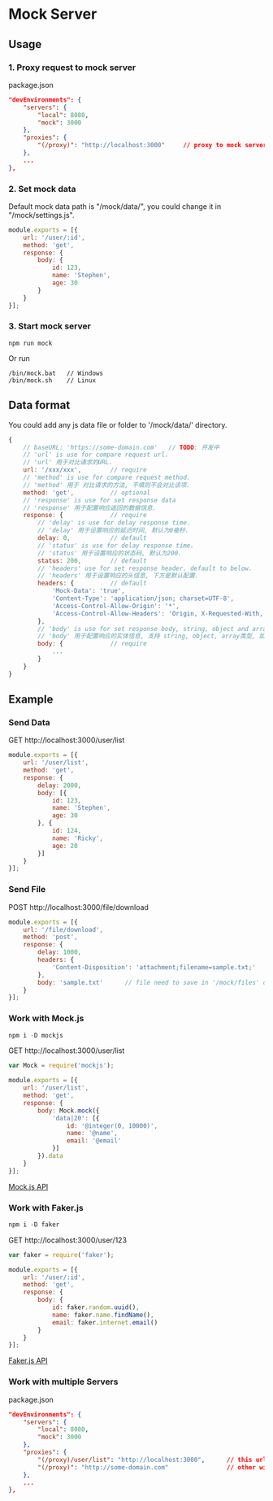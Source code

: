 # Mock Server

## Usage
### 1. Proxy request to mock server
package.json
```json
"devEnvironments": {
    "servers": {
		"local": 8080,
      	"mock": 3000
    },
    "proxies": {
    	"(/proxy)": "http://localhost:3000"		// proxy to mock server
    },
	...
},
```

### 2. Set mock data
Default mock data path is "/mock/data/", you could change it in "/mock/settings.js".
```js
module.exports = [{
	url: '/user/:id',
  	method: 'get',
  	response: {
      	body: {
			id: 123,
			name: 'Stephen',
			age: 30
		}
	}
}];
```

### 3. Start mock server
```
npm run mock
```
Or run 
```
/bin/mock.bat	// Windows
/bin/mock.sh	// Linux
```

## Data format
You could add any js data file or folder to '/mock/data/' directory.
```js
{ 
	// baseURL: 'https://some-domain.com'	// TODO: 开发中
	// 'url' is use for compare request url.
	// 'url' 用于对比请求的URL.
	url: '/xxx/xxx',		// require
	// 'method' is use for compare request method.
	// 'method' 用于 对比请求的方法, 不填则不会对比该项.
	method: 'get',			// optional
	// 'response' is use for set response data
	// 'response' 用于配置响应返回的数据信息.
	response: {				// require
		// 'delay' is use for delay response time.
		// 'delay' 用于设置响应的延迟时间, 默认为0毫秒.
		delay: 0,			// default
		// 'status' is use for delay response time.
		// 'status' 用于设置响应的状态码, 默认为200.
		status: 200,		// default
		// 'headers' use for set response header. default to below.
		// 'headers' 用于设置响应的头信息, 下方是默认配置.
      	headers: {			// default
			'Mock-Data': 'true',
			'Content-Type': 'application/json; charset=UTF-8',
			'Access-Control-Allow-Origin': '*',
			'Access-Control-Allow-Headers': 'Origin, X-Requested-With, Content-Type, Accept'
		},
		// 'body' is use for set response body, string, object and array are supported, if type to String and end with '.xxx' means this is a file path and default root path is "/mock/files/", you can change it in "/mock/settings.js".
		// 'body' 用于配置响应的实体信息, 支持 string, object, array类型, 如果类型为 String 并且以 '.xxx' 后缀结尾, 则表示该配置项为一个文件路径, 且默认根目录为 "/mock/files/",该功能用于返回文件, 可以在 "mock/settings.js" 中修改默认配置.
      	body: {				// require
			...
		}
	}
}
```

## Example

### Send Data
GET http://localhost:3000/user/list
```js
module.exports = [{
	url: '/user/list',
	method: 'get',
    response: {
        delay: 2000,
		body: [{
			id: 123, 
			name: 'Stephen',
			age: 30
		}, {
			id: 124, 
			name: 'Ricky',
			age: 20				
		}]
    }
}];
```

### Send File
POST http://localhost:3000/file/download
```js
module.exports = [{
	url: '/file/download',
	method: 'post',
    response: {
        delay: 1000,
        headers: {
            'Content-Disposition': 'attachment;filename=sample.txt;'
        },
        body: 'sample.txt'		// file need to save in '/mock/files' directory. 需要将下载的文件保存在 '/mock/files' 目录中.
    }
}];
```

### Work with Mock.js
```js
npm i -D mockjs
```
GET http://localhost:3000/user/list
```js
var Mock = require('mockjs');

module.exports = [{
	url: '/user/list',
	method: 'get',
    response: {
		body: Mock.mock({
			'data|20': [{
				id: '@integer(0, 10000)',
				name: '@name',
				email: '@email'
			}]
		}).data
    }
}];
```
[Mock.js API](https://github.com/nuysoft/Mock/wiki)

### Work with Faker.js
```js
npm i -D faker
```
GET http://localhost:3000/user/123  
```js
var faker = require('faker');

module.exports = [{
	url: '/user/:id',
	method: 'get',
    response: {
		body: {
			id: faker.random.uuid(),
			name: faker.name.findName(),
			email: faker.internet.email()
		}
    }
}];
```
[Faker.js API](https://github.com/Marak/Faker.js#readme)

### Work with multiple Servers
package.json
```json
"devEnvironments": {
    "servers": {
		"local": 8080,
      	"mock": 3000
    },
    "proxies": {
    	"(/proxy)/user/list": "http://localhost:3000",		// this url request will proxy to mock server. the order is important.
    	"(/proxy)": "http://some-domain.com"				// other will proxy to api server.
    },
	...
},
```